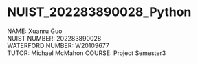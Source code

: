 # NUIST_202283890028_Python
NAME: Xuanru Guo  
NUIST NUMBER: 202283890028  
WATERFORD NUMBER: W20109677  
TUTOR: Michael McMahon
COURSE: Project Semester3
